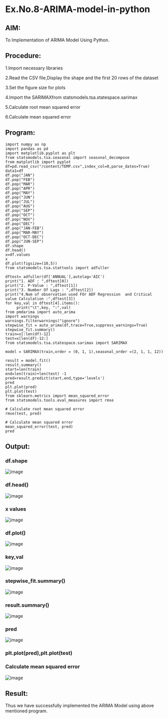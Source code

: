 # Ex.No.8-ARIMA-model-in-python
## AIM:
 To Implementation of ARIMA Model Using Python.
## Procedure:
1.Import necessary libraries

2.Read the CSV file,Display the shape and the first 20 rows of the dataset

3.Set the figure size for plots

4.Import the SARIMAXfrom statsmodels.tsa.statespace.sarimax 

5.Calculate root mean squared error

6.Calculate mean squared error

## Program:
```
import numpy as np
import pandas as pd
import matplotlib.pyplot as plt
from statsmodels.tsa.seasonal import seasonal_decompose
from matplotlib import pyplot
df=pd.read_csv("/content/TEMP.csv",index_col=0,parse_dates=True)
data1=df
df.pop("JAN")
df.pop("FEB")
df.pop("MAR")
df.pop("APR")
df.pop("MAY")
df.pop("JUN")
df.pop("JUL")
df.pop("AUG")
df.pop("SEP")
df.pop("OCT")
df.pop("NOV")
df.pop("DEC")
df.pop("JAN-FEB")
df.pop("MAR-MAY")
df.pop("OCT-DEC")
df.pop("JUN-SEP")
df.shape
df.head()
x=df.values
x
df.plot(figsize=(10,5))
from statsmodels.tsa.stattools import adfuller

dftest= adfuller(df['ANNUAL'],autolag='AIC')
print("1. ADF : ",dftest[0])
print("2. P-Value : ",dftest[1])
print("3. Number Of Lags : ",dftest[2])
print("4.Num of observation used FOr ADF Regression  and Critical value Calculation :",dftest[3])
for key,val in dftest[4].items():
     print("\t",key, ":",val)
from pmdarima import auto_arima
import warnings
warnings.filterwarnings("ignore")
stepwise_fit = auto_arima(df,trace=True,suppress_warnings=True)
stepwise_fit.summary()
train=x[:len(df)-12]
test=x[len(df)-12:]
from statsmodels.tsa.statespace.sarimax import SARIMAX

model = SARIMAX(train,order = (0, 1, 1),seasonal_order =(2, 1, 1, 12))

result = model.fit()
result.summary()
start=len(train)
end=len(train)+len(test) -1
pred=result.predict(start,end,type='levels')
pred
plt.plot(pred)
plt.plot(test)
from sklearn.metrics import mean_squared_error
from statsmodels.tools.eval_measures import rmse

# Calculate root mean squared error
rmse(test, pred)

# Calculate mean squared error
mean_squared_error(test, pred)
pred
```
## Output:
### df.shape
![image](https://github.com/praveenst13/Ex.No.8-ARIMA-model-in-python/assets/118787793/bf155ea1-7aae-400a-9757-945e2c9931a0)
### df.head()
![image](https://github.com/praveenst13/Ex.No.8-ARIMA-model-in-python/assets/118787793/1598183f-06dd-45f6-b9b5-3a23661f5177)
### x values
![image](https://github.com/praveenst13/Ex.No.8-ARIMA-model-in-python/assets/118787793/104bdf19-5c3f-4cd3-b410-a6fba7cebb0e)
### df.plot()
![image](https://github.com/praveenst13/Ex.No.8-ARIMA-model-in-python/assets/118787793/7503b243-ae53-4904-b09d-1645b802dd23)
### key,val
![image](https://github.com/praveenst13/Ex.No.8-ARIMA-model-in-python/assets/118787793/ce598a58-d652-424c-ae84-98c496f63d1b)
### stepwise_fit.summary()
![image](https://github.com/praveenst13/Ex.No.8-ARIMA-model-in-python/assets/118787793/3c4828d0-dd03-41c6-b1d8-89a6fd6fef46)
### result.summary()
![image](https://github.com/praveenst13/Ex.No.8-ARIMA-model-in-python/assets/118787793/4a0f8d78-a0dd-4d9f-aa2d-f99ce0204a27)
### pred
![image](https://github.com/praveenst13/Ex.No.8-ARIMA-model-in-python/assets/118787793/1f7859a4-71bc-4b4a-b655-4450b43550e5)
### plt.plot(pred),plt.plot(test)

### Calculate mean squared error
![image](https://github.com/praveenst13/Ex.No.8-ARIMA-model-in-python/assets/118787793/447476f0-19f7-4ebf-bfcc-c9df9081fe1b)


## Result:
Thus we have successfully implemented the ARIMA Model using above mentioned program.
